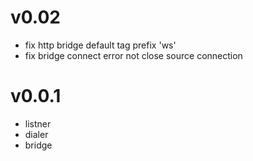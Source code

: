 # v0.02

* fix http bridge default tag prefix 'ws'
* fix bridge connect error not close source connection

# v0.0.1

* listner
* dialer
* bridge